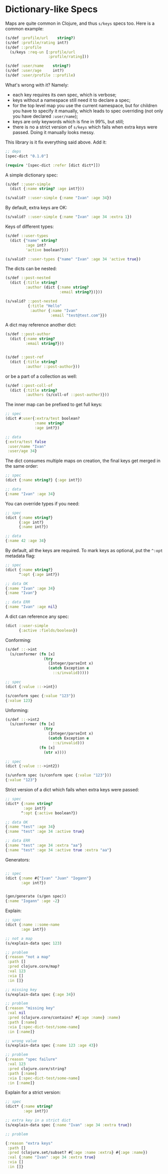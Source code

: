 # Dictionary-like Specs

Maps are quite common in Clojure, and thus `s/keys` specs too. Here is a common
example:

```clojure
(s/def :profile/url    string?)
(s/def :profile/rating int?)
(s/def ::profile
  (s/keys :req-un [:profile/url
                   :profile/rating]))

(s/def :user/name    string?)
(s/def :user/age     int?)
(s/def :user/profile ::profile)
```

What's wrong with it? Namely:

- each key requires its own spec, which is verbose;
- keys without a namespace still need it to declare a spec;
- for the top level map you use the current namespace, but for children you have
  to specify it manually, which leads to spec overriding (not only you have
  declared `:user/name`);
- keys are only keywords which is fine in 99%, but still;
- there is no a strict version of `s/keys` which fails when extra keys were
  passed. Doing it manually looks messy.

This library is it fix everything said above. Add it:

```clojure
;; deps
[spec-dict "0.1.0"]

(require '[spec-dict :refer [dict dict*]])
```

A simple dictionary spec:

```clojure
(s/def ::user-simple
  (dict {:name string? :age int?}))

(s/valid? ::user-simple {:name "Ivan" :age 34})
```

By default, extra keys are OK:

```clojure
(s/valid? ::user-simple {:name "Ivan" :age 34 :extra 1})
```

Keys of different types:

```clojure
(s/def ::user-types
  (dict {"name" string?
         :age int?
         'active boolean?}))

(s/valid? ::user-types {"name" "Ivan" :age 34 'active true})
```

The dicts can be nested:

```clojure
(s/def ::post-nested
  (dict {:title string?
         :author (dict {:name string?
                        :email string?})}))

(s/valid? ::post-nested
          {:title "Hello"
           :author {:name "Ivan"
                    :email "test@test.com"}})
```

A dict may reference another dict:

```clojure
(s/def ::post-author
  (dict {:name string?
         :email string?}))


(s/def ::post-ref
  (dict {:title string?
         :author ::post-author}))
```

or be a part of a collection as well:

```clojure
(s/def ::post-coll-of
  (dict {:title string?
         :authors (s/coll-of ::post-author)}))
```

The inner map can be prefixed to get full keys:

```clojure
;; spec
(dict #:user{:extra/test boolean?
             :name string?
             :age int?})

;; data
{:extra/test false
 :user/name "Ivan"
 :user/age 34}
```

The dict consumes multiple maps on creation, the final keys get merged in the
same order:

```clojure
;; spec
(dict {:name string?} {:age int?})

;; data
{:name "Ivan" :age 34}
```

You can override types if you need:

```clojure
;; spec
(dict {:name string?}
      {:age int?}
      {:name int?})

;; data
{:name 42 :age 34}
```

By default, all the keys are required. To mark keys as optional, put the `^:opt`
metadata flag:

```clojure
;; spec
(dict {:name string?}
      ^:opt {:age int?})

;; data OK
{:name "Ivan" :age 34}
{:name "Ivan"}

;; data ERR
{:name "Ivan" :age nil}
```

A dict can reference any spec:

```clojure
(dict ::user-simple
      {:active :fields/boolean})
```

Conforming:

```clojure
(s/def ::->int
  (s/conformer (fn [x]
                 (try
                   (Integer/parseInt x)
                   (catch Exception e
                     ::s/invalid)))))

;; spec
(dict {:value ::->int})

(s/conform spec {:value "123"})
{:value 123}
```

Unforming:

```clojure
(s/def ::->int2
  (s/conformer (fn [x]
                 (try
                   (Integer/parseInt x)
                   (catch Exception e
                     ::s/invalid)))
               (fn [x]
                 (str x))))

;; spec
(dict {:value ::->int2})

(s/unform spec (s/conform spec {:value "123"}))
{:value "123"}
```

Strict version of a dict which fails when extra keys were passed:


```clojure
;; spec
(dict* {:name string?
        :age int?}
       ^:opt {:active boolean?})

;; data OK
{:name "test" :age 34}
{:name "test" :age 34 :active true}

;; data ERR
{:name "test" :age 34 :extra "aa"}
{:name "test" :age 34 :active true :extra "aa"}
```

Generators:

```clojure

;; spec
(dict {:name #{"Ivan" "Juan" "Iogann"}
       :age int?})


(gen/generate (s/gen spec))
{:name "Iogann" :age -2}
```

Explain:

```clojure
;; spec
(dict {:name ::some-name
       :age int?})

;; not a map
(s/explain-data spec 123)

;; problem
{:reason "not a map"
 :path []
 :pred clojure.core/map?
 :val 123
 :via []
 :in []}

;; missing key
(s/explain-data spec {:age 34})

;; problem
{:reason "missing key"
 :val nil
 :pred (clojure.core/contains? #{:age :name} :name)
 :path [:name]
 :via [:spec-dict-test/some-name]
 :in [:name]}

;; wrong value
(s/explain-data spec {:name 123 :age 43})

;; problem
{:reason "spec failure"
 :val 123
 :pred clojure.core/string?
 :path [:name]
 :via [:spec-dict-test/some-name]
 :in [:name]}
```

Explain for a strict version:

```clojure
;; spec
(dict* {:name string?
        :age int?})

;; extra key in a strict dict
(s/explain-data spec {:name "Ivan" :age 34 :extra true})

;; problem

{:reason "extra keys"
 :path []
 :pred (clojure.set/subset? #{:age :name :extra} #{:age :name})
 :val {:name "Ivan" :age 34 :extra true}
 :via []
 :in []}
```
